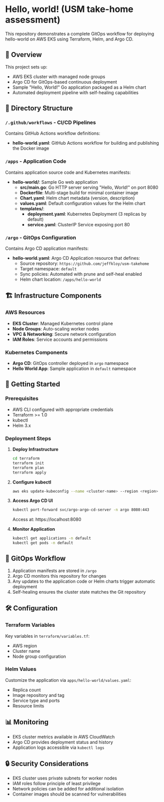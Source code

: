 # Hello, world! (USM take-home assessment)

This repository demonstrates a complete GitOps workflow for deploying hello-world on AWS EKS using Terraform, Helm, and Argo CD.

## 🚀 Overview

This project sets up:
- AWS EKS cluster with managed node groups
- Argo CD for GitOps-based continuous deployment
- Sample "Hello, World!" Go application packaged as a Helm chart
- Automated deployment pipeline with self-healing capabilities

## 📁 Directory Structure

### `/.github/workflows` - CI/CD Pipelines

Contains GitHub Actions workflow definitions:

- **hello-world.yaml**: GitHub Actions workflow for building and publishing the Docker image

### `/apps` - Application Code

Contains application source code and Kubernetes manifests:

- **hello-world/**: Sample Go web application
  - **src/main.go**: Go HTTP server serving "Hello, World!" on port 8080
  - **Dockerfile**: Multi-stage build for minimal container image
  - **Chart.yaml**: Helm chart metadata (version, description)
  - **values.yaml**: Default configuration values for the Helm chart
  - **templates/**:
    - **deployment.yaml**: Kubernetes Deployment (3 replicas by default)
    - **service.yaml**: ClusterIP Service exposing port 80

### `/argo` - GitOps Configuration

Contains Argo CD application manifests:

- **hello-world.yaml**: Argo CD Application resource that defines:
  - Source repository: `https://github.com/jeffkloy/usm-takehome`
  - Target namespace: `default`
  - Sync policies: Automated with prune and self-heal enabled
  - Helm chart location: `/apps/hello-world`

## 🏗️ Infrastructure Components

### AWS Resources
- **EKS Cluster**: Managed Kubernetes control plane
- **Node Groups**: Auto-scaling worker nodes
- **VPC & Networking**: Secure network configuration
- **IAM Roles**: Service accounts and permissions

### Kubernetes Components
- **Argo CD**: GitOps controller deployed in `argo` namespace
- **Hello World App**: Sample application in `default` namespace

## 🚦 Getting Started

### Prerequisites
- AWS CLI configured with appropriate credentials
- Terraform >= 1.0
- kubectl
- Helm 3.x

### Deployment Steps

1. **Deploy Infrastructure**
   ```bash
   cd terraform
   terraform init
   terraform plan
   terraform apply
   ```

2. **Configure kubectl**
   ```bash
   aws eks update-kubeconfig --name <cluster-name> --region <region>
   ```

3. **Access Argo CD UI**
   ```bash
   kubectl port-forward svc/argo-argo-cd-server -n argo 8080:443
   ```
   Access at: https://localhost:8080

4. **Monitor Application**
   ```bash
   kubectl get applications -n default
   kubectl get pods -n default
   ```

## 🔄 GitOps Workflow

1. Application manifests are stored in `/argo`
2. Argo CD monitors this repository for changes
3. Any updates to the application code or Helm charts trigger automatic deployment
4. Self-healing ensures the cluster state matches the Git repository

## 🛠️ Configuration

### Terraform Variables
Key variables in `terraform/variables.tf`:
- AWS region
- Cluster name
- Node group configuration

### Helm Values
Customize the application via `apps/hello-world/values.yaml`:
- Replica count
- Image repository and tag
- Service type and ports
- Resource limits

## 📊 Monitoring

- EKS cluster metrics available in AWS CloudWatch
- Argo CD provides deployment status and history
- Application logs accessible via `kubectl logs`

## 🔒 Security Considerations

- EKS cluster uses private subnets for worker nodes
- IAM roles follow principle of least privilege
- Network policies can be added for additional isolation
- Container images should be scanned for vulnerabilities
